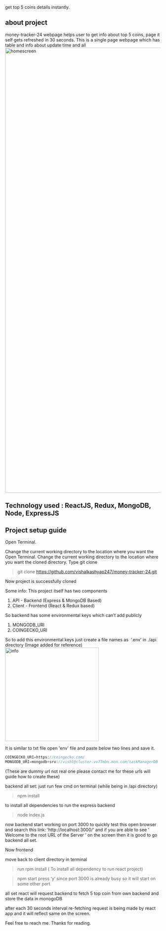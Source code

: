get top 5 coins details instantly.

## about project
money-tracker-24 webpage helps user to get info about top 5 coins, page it self gets refreshed in 30 seconds.
This is a single page webpage which has table and info about update time and all
<img width="1440" alt="homescreen" src="https://github.com/user-attachments/assets/69abe5b0-74af-49ca-b1bd-735a85f7bde4">

## Technology used : ReactJS, Redux, MongoDB, Node, ExpressJS
## Project setup guide


Open Terminal.

Change the current working directory to the location where you want the	Open Terminal. Change the current working directory to the location where you want the cloned directory. Type git clone <url>
> git clone https://github.com/vishalkashyap247/money-tracker-24.git

Now project is successfully cloned

Some info: 
This project itself has two components
1. API - Backend (Express & MongoDB Based)
2. Client - Frontend (React & Redux based)
   
So backend has some environmental keys which can’t add publicly
1. MONGODB_URI
2. COINGECKO_URI

So to add this environmental keys just create a file names as  ‘.env’ in ./api directory (Image added for reference)
<img width="303" alt="info" src="https://github.com/user-attachments/assets/9082ea7f-094e-4cb6-897d-582bdc574830">


It is similar to txt file open 'env' file and paste below two lines and save it.
```javascript
COINGECKO_URI=https://coingecko.com/
MONGODB_URI=mongodb+srv://vishl@cluster.vv77mbn.mon.com/taskManagerDB
```

(These are dummy url not real one please contact me for these urls will guide how to create these)

backend all set:
just run few cmd on terminal (while being in /api directory)
> npm install

to install all dependencies to run the express backend

> node index.js

now backend start working on port 3000
to quickly test this open browser and search this link: ‘http://localhost:3000/' and if you are able to see ‘ Welcome to the root URL of the Server ‘ on the screen then it is good to go backend all set.


Now frontend

move back to client directory in terminal
> run rpm install ( To install all dependency to run react project)

> npm start press ‘y’ since port 3000 is already busy so it will start on some other port 

all set react will request backend to fetch 5 top coin from own backend and store the data in monogoDB 


after each 30 seconds interval re-fetching request is being made by react app and it will reflect same on the screen.

Feel free to reach me.
Thanks for reading.
